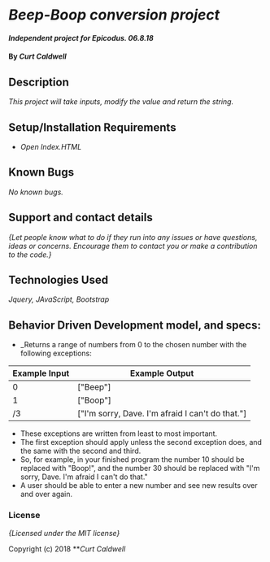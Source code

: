 # _Beep-Boop conversion project_

#### _Independent project for Epicodus. 06.8.18_

#### By _**Curt Caldwell**_

## Description

_This project will take inputs, modify the value and return the string._

## Setup/Installation Requirements

* _Open Index.HTML_

## Known Bugs

_No known bugs._

## Support and contact details

_{Let people know what to do if they run into any issues or have questions, ideas or concerns.  Encourage them to contact you or make a contribution to the code.}_

## Technologies Used

_Jquery, JAvaScript, Bootstrap_

## Behavior Driven Development model, and specs:
* _Returns a range of numbers from 0 to the chosen number with the following exceptions:


|Example Input  | Example Output                                 |
|-------------- |-----------------                               |
|0              |["Beep"]                                        |
|1              |["Boop"]                                        |
|/3             |["I'm sorry, Dave. I'm afraid I can't do that."]|

* These exceptions are written from least to most important.
* The first exception should apply unless the second exception does, and the same with the second and third.
* So, for example, in your finished program the number 10 should be replaced with "Boop!", and the number 30 should be replaced with "I'm sorry, Dave. I'm afraid I can't do that."
* A user should be able to enter a new number and see new results over and over again.

### License

*{Licensed under the MIT license}*

Copyright (c) 2018 **_Curt Caldwell_
